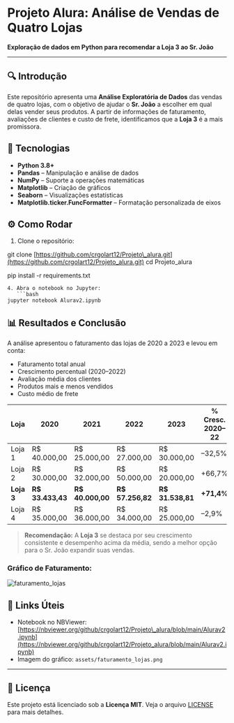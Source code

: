 # Projeto Alura: Análise de Vendas de Quatro Lojas

**Exploração de dados em Python para recomendar a Loja 3 ao Sr. João**

&#x20;  &#x20;

---

## 🔍 Introdução

Este repositório apresenta uma **Análise Exploratória de Dados** das vendas de quatro lojas, com o objetivo de ajudar o **Sr. João** a escolher em qual delas vender seus produtos. A partir de informações de faturamento, avaliações de clientes e custo de frete, identificamos que a **Loja 3** é a mais promissora.

## 🚀 Tecnologias

* **Python 3.8+**
* **Pandas** – Manipulação e análise de dados
* **NumPy** – Suporte a operações matemáticas
* **Matplotlib** – Criação de gráficos
* **Seaborn** – Visualizações estatísticas
* **Matplotlib.ticker.FuncFormatter** – Formatação personalizada de eixos



## ⚙️ Como Rodar

1. Clone o repositório:



git clone [https://github.com/crgolart12/Projeto\_alura.git](https://github.com/crgolart12/Projeto_alura.git) cd Projeto\_alura

pip install -r requirements.txt

````
4. Abra o notebook no Jupyter:
   ```bash
jupyter notebook Alurav2.ipynb
````

## 📊 Resultados e Conclusão

A análise apresentou o faturamento das lojas de 2020 a 2023 e levou em conta:

* Faturamento total anual
* Crescimento percentual (2020–2022)
* Avaliação média dos clientes
* Produtos mais e menos vendidos
* Custo médio de frete

| Loja       | 2020              | 2021              | 2022              | 2023              | % Cresc. 2020–22 |
| ---------- | ----------------- | ----------------- | ----------------- | ----------------- | ---------------- |
| Loja 1     | R\$ 40.000,00     | R\$ 25.000,00     | R\$ 27.000,00     | R\$ 30.000,00     | –32,5%           |
| Loja 2     | R\$ 30.000,00     | R\$ 32.000,00     | R\$ 50.000,00     | R\$ 20.000,00     | +66,7%           |
| **Loja 3** | **R\$ 33.433,43** | **R\$ 40.000,00** | **R\$ 57.256,82** | **R\$ 31.538,81** | **+71,4%**       |
| Loja 4     | R\$ 35.000,00     | R\$ 36.000,00     | R\$ 34.000,00     | R\$ 25.000,00     | –2,9%            |

> **Recomendação:** A **Loja 3** se destaca por seu crescimento consistente e desempenho acima da média, sendo a melhor opção para o Sr. João expandir suas vendas.

### Gráfico de Faturamento:
![faturamento_lojas](https://github.com/user-attachments/assets/0cf839a7-a111-4af5-b954-eb5d97c67ea5)


## 📎 Links Úteis

* Notebook no NBViewer: [https://nbviewer.org/github/crgolart12/Projeto\_alura/blob/main/Alurav2.ipynb](https://nbviewer.org/github/crgolart12/Projeto_alura/blob/main/Alurav2.ipynb)
* Imagem do gráfico: `assets/faturamento_lojas.png`

---

## 📝 Licença

Este projeto está licenciado sob a **Licença MIT**. Veja o arquivo [LICENSE](LICENSE) para mais detalhes.



